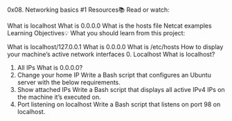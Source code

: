 0x08. Networking basics #1
Resources📚
Read or watch:

What is localhost
What is 0.0.0.0
What is the hosts file
Netcat examples
Learning Objectives💡
What you should learn from this project:

What is localhost/127.0.0.1
What is 0.0.0.0
What is /etc/hosts
How to display your machine’s active network interfaces
0. Localhost
What is localhost?
1. All IPs
What is 0.0.0.0?
2. Change your home IP
Write a Bash script that configures an Ubuntu server with the below requirements.
3. Show attached IPs
Write a Bash script that displays all active IPv4 IPs on the machine it’s executed on.
4. Port listening on localhost
Write a Bash script that listens on port 98 on localhost.